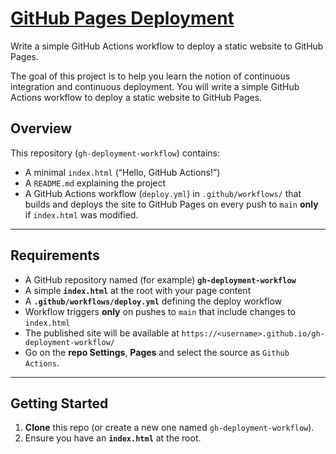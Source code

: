 # [GitHub Pages Deployment](https://roadmap.sh/projects/github-actions-deployment-workflow)

Write a simple GitHub Actions workflow to deploy a static website to GitHub Pages.

The goal of this project is to help you learn the notion of continuous integration and continuous deployment. You will write a simple GitHub Actions workflow to deploy a static website to GitHub Pages.


## Overview

This repository (`gh-deployment-workflow`) contains:
- A minimal `index.html` (“Hello, GitHub Actions!”)  
- A `README.md` explaining the project  
- A GitHub Actions workflow (`deploy.yml`) in `.github/workflows/` that builds and deploys the site to GitHub Pages on every push to `main` **only** if `index.html` was modified.

---

## Requirements

- A GitHub repository named (for example) **`gh-deployment-workflow`**  
- A simple **`index.html`** at the root with your page content  
- A **`.github/workflows/deploy.yml`** defining the deploy workflow  
- Workflow triggers **only** on pushes to `main` that include changes to `index.html`  
- The published site will be available at `https://<username>.github.io/gh-deployment-workflow/`
- Go on the **repo Settings**, **Pages** and select the source as `Github Actions`.

---

## Getting Started

1. **Clone** this repo (or create a new one named `gh-deployment-workflow`).
2. Ensure you have an **`index.html`** at the root.
